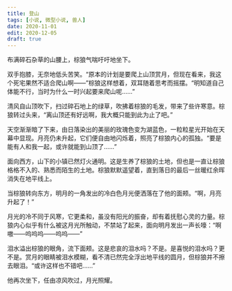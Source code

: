```yaml
---
title: 登山
tags: [小说, 微型小说, 兽人]
date: 2020-11-01
edit: 2020-12-05
draft: true
---
```


布满碎石杂草的山腰上，棕狼气喘吁吁地坐下。

双手抱膝，无奈地低头苦笑。“原本的计划是要爬上山顶赏月，但现在看来，我这个死宅果然不适合爬山啊——”棕狼这样想着，双耳随着思考而摇摆。“明知道自己体能不行，当时为什么一时兴起要来爬山呢……”

清风自山顶吹下，扫过碎石地上的绿草，吹拂着棕狼的毛发，带来了些许寒意。棕狼转过头来，“离山顶还有好远啊，我大概只能到此为止了吧。”

天空渐渐暗了下来，由日落染出的美丽的玫瑰色变为湖蓝色，一粒粒星光开始在天幕中显现。月亮仍未升起，它们便自由地闪烁着，照亮了棕狼内心的孤独。“要是能有人和我一起，或许就能到山顶了……”

面向西方，山下的小镇已然灯火通明。这是生养了棕狼的土地，但也是一直让棕狼格格不入的、熟悉而陌生的土地。棕狼默默遥望着，直到落日的最后一丝暖红余晖消失在地平线上。

当棕狼转向东方，明月的一角发出的冷白色月光便洒落在了他的面颊。“啊，月亮升起了！”

月光的冷不同于风寒，它更柔和，虽没有阳光的振奋，却有着抚慰心灵的力量。棕狼内心似乎有什么被这月光所触动，不禁站了起来，面向明月发出一声长嚎：“啊嗷——呜呜呜——呜呜——”

泪水溢出棕狼的眼角，流下面颊。这是悲哀的泪水吗？不是。是喜悦的泪水吗？更不是。赏月的眼睛被泪水模糊，看不清已然完全浮出地平线的圆月，但棕狼并不擦去眼泪。“或许这样也不错吧……”

他再次坐下，任由凉风吹过，月光照耀。
